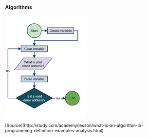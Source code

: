 ### Algorithms

![Algorithms](./_Assets/images/algorithms.png)

<div class="source">[Source](http://study.com/academy/lesson/what-is-an-algorithm-in-programming-definition-examples-analysis.html)</div>
